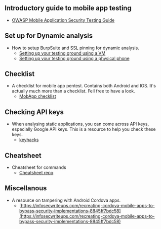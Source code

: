 ## Introductory guide to mobile app testing
* [OWASP Mobile Application Security Testing Guide](https://mobile-security.gitbook.io/mobile-security-testing-guide/)

## Set up for Dynamic analysis
* How to setup BurpSuite and SSL pinning for dynamic analysis.
    * [Setting up your testing ground using a VM](https://www.youtube.com/watch?v=xp8ufidc514)
    * [Setting up your testing ground using a physical phone](https://www.blackhillsinfosec.com/start-to-finish-configuring-an-android-phone-for-pentesting/)

## Checklist
* A checklist for mobile app pentest. Contains both Android and IOS. It's actually much more than a checklist. Fell free to have a look.
    * [MobApp checklist](https://book.hacktricks.xyz/mobile-pentesting/android-checklist)

## Checking API keys
* When analysing static applications, you can come across API keys, especially Google API keys. This is a resource to help you check these keys.
    * [keyhacks](https://github.com/streaak/keyhacks)

## Cheatsheet
* Cheatsheet for commands
    * [Cheatsheet repo](https://github.com/tanprathan/MobileApp-Pentest-Cheatsheet)

## Miscellanous
* A resource on tampering with Android Cordova apps.
    * [https://infosecwriteups.com/recreating-cordova-mobile-apps-to-bypass-security-implementations-8845ff7bdc58](https://infosecwriteups.com/recreating-cordova-mobile-apps-to-bypass-security-implementations-8845ff7bdc58)